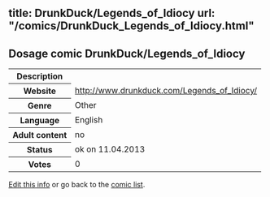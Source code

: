 title: DrunkDuck/Legends_of_Idiocy
url: "/comics/DrunkDuck_Legends_of_Idiocy.html"
---
Dosage comic DrunkDuck/Legends_of_Idiocy
-----------------------------------------

<table class="comicinfo">
<tr>
<th>Description</th><td></td>
</tr>
<tr>
<th>Website</th><td><a href="http://www.drunkduck.com/Legends_of_Idiocy/">http://www.drunkduck.com/Legends_of_Idiocy/</a></td>
</tr>
<tr>
<th>Genre</th><td>Other</td>
</tr>
<tr>
<th>Language</th><td>English</td>
</tr>
<tr>
<th>Adult content</th><td>no</td>
</tr>
<tr>
<th>Status</th><td>ok on 11.04.2013</td>
</tr>
<tr>
<th>Votes</th><td>0</div></td>
</tr>
</table>

[Edit this info](/comics/DrunkDuck_Legends_of_Idiocy_edit.html) or go back to the [comic list](../comic-index.html).
